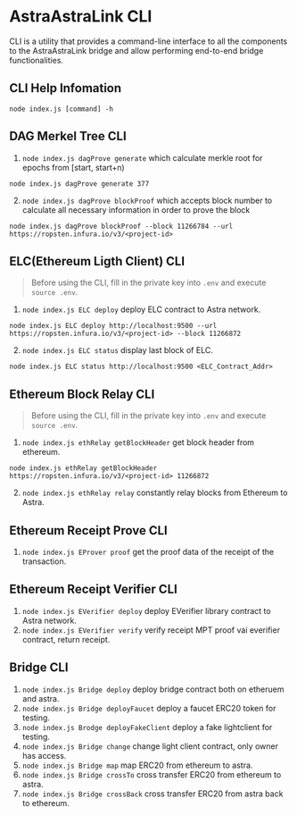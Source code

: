 # AstraAstraLink CLI
CLI is a utility that provides a command-line interface to all the components to the AstraAstraLink bridge and allow performing end-to-end bridge functionalities.

## CLI Help Infomation
`node index.js [command] -h`

## DAG Merkel Tree CLI
1. `node index.js dagProve generate` which calculate merkle root for epochs from [start, start+n)
```
node index.js dagProve generate 377
```
2. `node index.js dagProve blockProof` which accepts block number to calculate all necessary information in order to prove the block
```
node index.js dagProve blockProof --block 11266784 --url https://ropsten.infura.io/v3/<project-id>
```

## ELC(Ethereum Ligth Client) CLI
> Before using the CLI, fill in the private key into `.env` and execute `source .env`.
1. `node index.js ELC deploy` deploy ELC contract to Astra network.
```
node index.js ELC deploy http://localhost:9500 --url https://ropsten.infura.io/v3/<project-id> --block 11266872
```
2. `node index.js ELC status` display last block of ELC.
```
node index.js ELC status http://localhost:9500 <ELC_Contract_Addr>
```

## Ethereum Block Relay CLI
> Before using the CLI, fill in the private key into `.env` and execute `source .env`.
1. `node index.js ethRelay getBlockHeader` get block header from ethereum.
```
node index.js ethRelay getBlockHeader https://ropsten.infura.io/v3/<project-id> 11266872
```
2. `node index.js ethRelay relay` constantly relay blocks from Ethereum to Astra.

## Ethereum Receipt Prove CLI
1. `node index.js EProver proof` get the proof data of the receipt of the transaction.

## Ethereum Receipt Verifier CLI
1. `node index.js EVerifier deploy` deploy EVerifier library contract to Astra network.
2. `node index.js EVerifier verify` verify receipt MPT proof vai everifier contract, return receipt.

## Bridge CLI
1. `node index.js Bridge deploy` deploy bridge contract both on etheruem and astra.
2. `node index.js Bridge deployFaucet` deploy a faucet ERC20 token for testing.
3. `node index.js Brodge deployFakeClient` deploy a fake lightclient for testing.
4. `node index.js Bridge change` change light client contract, only owner has access.
5. `node index.js Bridge map` map ERC20 from ethereum to astra.
6. `node index.js Bridge crossTo` cross transfer ERC20 from ethereum to astra.
7. `node index.js Bridge crossBack` cross transfer ERC20 from astra back to ethereum.